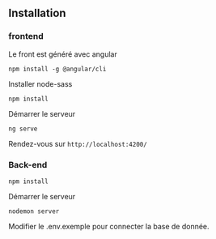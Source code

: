 ## Installation

### frontend
Le front est généré avec angular
```
npm install -g @angular/cli
```
Installer node-sass
```
npm install
```
Démarrer le serveur
```
ng serve
```
Rendez-vous sur `http://localhost:4200/`
### Back-end 
```
npm install
```
Démarrer le serveur 
```
nodemon server
```
Modifier le .env.exemple pour connecter la base de donnée.
